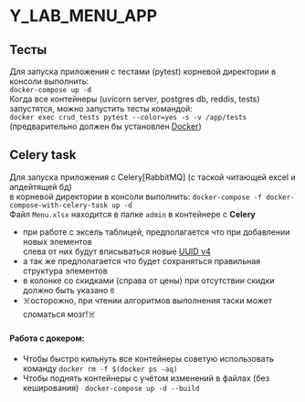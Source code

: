 # Y_LAB_MENU_APP

## Тесты
Для запуска приложения с тестами (pytest) корневой директории в консоли выполнить:<br>
`docker-compose up -d`<br>
Когда все контейнеры (uvicorn server, postgres db, reddis, tests) запустятся, можно запустить тесты командой:<br>
`docker exec crud_tests pytest --color=yes -s -v /app/tests`<br>
(предварительно должен бы установлен <a href="https://www.docker.com/">Docker<a>)
<br>
## Celery task
Для запуска приложения с Celery[RabbitMQ] (с таской читающей excel и апдейтящей бд)<br>
в корневой директории в консоли выполнить: `docker-compose -f docker-compose-with-celery-task up -d`<br>
Файл `Menu.xlsx` находится в папке `admin` в контейнере с <b>Celery</b><br>
- при работе с эксель таблицей, предполагается что при добавлении новых элементов <br>
слева от них будут вписываться новые <a href="https://uuidgen.org/v/4">UUID v4<a>
- а так же предполагается что будет сохраняться правильная структура элементов
- в колонке со скидками (справа от цены) при отсутствии скидки должно быть указано `0`
- :skull_and_crossbones:осторожно, при чтении алгоритмов выполнения таски может сломаться мозг!:skull_and_crossbones:

#### Работа с докером:
- Чтобы быстро кильнуть все контейнеры советую использовать команду `docker rm -f $(docker ps -aq)`
- Чтобы поднять контейнеры с учётом изменений в файлах (без кеширования) ` docker-compose up -d --build`
